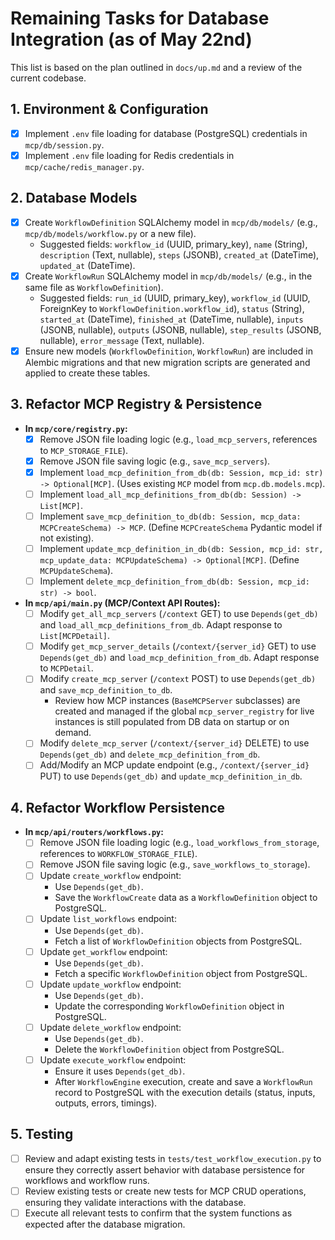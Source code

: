 # Remaining Tasks for Database Integration (as of May 22nd)

This list is based on the plan outlined in `docs/up.md` and a review of the current codebase.

## 1. Environment & Configuration
- [x] Implement `.env` file loading for database (PostgreSQL) credentials in `mcp/db/session.py`.
- [x] Implement `.env` file loading for Redis credentials in `mcp/cache/redis_manager.py`.

## 2. Database Models
- [x] Create `WorkflowDefinition` SQLAlchemy model in `mcp/db/models/` (e.g., `mcp/db/models/workflow.py` or a new file).
    - Suggested fields: `workflow_id` (UUID, primary_key), `name` (String), `description` (Text, nullable), `steps` (JSONB), `created_at` (DateTime), `updated_at` (DateTime).
- [x] Create `WorkflowRun` SQLAlchemy model in `mcp/db/models/` (e.g., in the same file as `WorkflowDefinition`).
    - Suggested fields: `run_id` (UUID, primary_key), `workflow_id` (UUID, ForeignKey to `WorkflowDefinition.workflow_id`), `status` (String), `started_at` (DateTime), `finished_at` (DateTime, nullable), `inputs` (JSONB, nullable), `outputs` (JSONB, nullable), `step_results` (JSONB, nullable), `error_message` (Text, nullable).
- [x] Ensure new models (`WorkflowDefinition`, `WorkflowRun`) are included in Alembic migrations and that new migration scripts are generated and applied to create these tables.

## 3. Refactor MCP Registry & Persistence
- **In `mcp/core/registry.py`:**
    - [x] Remove JSON file loading logic (e.g., `load_mcp_servers`, references to `MCP_STORAGE_FILE`).
    - [x] Remove JSON file saving logic (e.g., `save_mcp_servers`).
    - [x] Implement `load_mcp_definition_from_db(db: Session, mcp_id: str) -> Optional[MCP]`. (Uses existing `MCP` model from `mcp.db.models.mcp`).
    - [ ] Implement `load_all_mcp_definitions_from_db(db: Session) -> List[MCP]`.
    - [ ] Implement `save_mcp_definition_to_db(db: Session, mcp_data: MCPCreateSchema) -> MCP`. (Define `MCPCreateSchema` Pydantic model if not existing).
    - [ ] Implement `update_mcp_definition_in_db(db: Session, mcp_id: str, mcp_update_data: MCPUpdateSchema) -> Optional[MCP]`. (Define `MCPUpdateSchema`).
    - [ ] Implement `delete_mcp_definition_from_db(db: Session, mcp_id: str) -> bool`.
- **In `mcp/api/main.py` (MCP/Context API Routes):**
    - [ ] Modify `get_all_mcp_servers` (`/context` GET) to use `Depends(get_db)` and `load_all_mcp_definitions_from_db`. Adapt response to `List[MCPDetail]`.
    - [ ] Modify `get_mcp_server_details` (`/context/{server_id}` GET) to use `Depends(get_db)` and `load_mcp_definition_from_db`. Adapt response to `MCPDetail`.
    - [ ] Modify `create_mcp_server` (`/context` POST) to use `Depends(get_db)` and `save_mcp_definition_to_db`.
        - Review how MCP instances (`BaseMCPServer` subclasses) are created and managed if the global `mcp_server_registry` for live instances is still populated from DB data on startup or on demand.
    - [ ] Modify `delete_mcp_server` (`/context/{server_id}` DELETE) to use `Depends(get_db)` and `delete_mcp_definition_from_db`.
    - [ ] Add/Modify an MCP update endpoint (e.g., `/context/{server_id}` PUT) to use `Depends(get_db)` and `update_mcp_definition_in_db`.

## 4. Refactor Workflow Persistence
- **In `mcp/api/routers/workflows.py`:**
    - [ ] Remove JSON file loading logic (e.g., `load_workflows_from_storage`, references to `WORKFLOW_STORAGE_FILE`).
    - [ ] Remove JSON file saving logic (e.g., `save_workflows_to_storage`).
    - [ ] Update `create_workflow` endpoint:
        - Use `Depends(get_db)`.
        - Save the `WorkflowCreate` data as a `WorkflowDefinition` object to PostgreSQL.
    - [ ] Update `list_workflows` endpoint:
        - Use `Depends(get_db)`.
        - Fetch a list of `WorkflowDefinition` objects from PostgreSQL.
    - [ ] Update `get_workflow` endpoint:
        - Use `Depends(get_db)`.
        - Fetch a specific `WorkflowDefinition` object from PostgreSQL.
    - [ ] Update `update_workflow` endpoint:
        - Use `Depends(get_db)`.
        - Update the corresponding `WorkflowDefinition` object in PostgreSQL.
    - [ ] Update `delete_workflow` endpoint:
        - Use `Depends(get_db)`.
        - Delete the `WorkflowDefinition` object from PostgreSQL.
    - [ ] Update `execute_workflow` endpoint:
        - Ensure it uses `Depends(get_db)`.
        - After `WorkflowEngine` execution, create and save a `WorkflowRun` record to PostgreSQL with the execution details (status, inputs, outputs, errors, timings).

## 5. Testing
- [ ] Review and adapt existing tests in `tests/test_workflow_execution.py` to ensure they correctly assert behavior with database persistence for workflows and workflow runs.
- [ ] Review existing tests or create new tests for MCP CRUD operations, ensuring they validate interactions with the database.
- [ ] Execute all relevant tests to confirm that the system functions as expected after the database migration. 